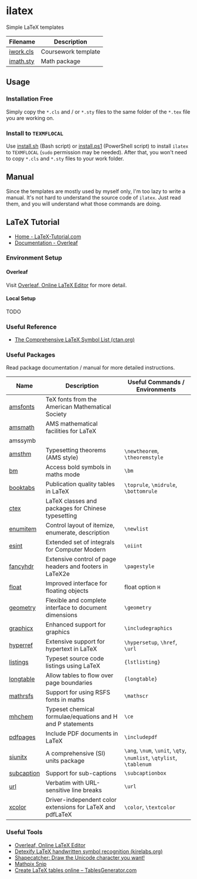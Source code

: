 # ilatex

Simple LaTeX templates

| Filename               | Description         |
| ---------------------- | ------------------- |
| [iwork.cls](iwork.cls) | Coursework template |
| [imath.sty](imath.sty) | Math package        |

## Usage

### Installation Free

Simply copy the `*.cls` and / or `*.sty` files to the same folder of the `*.tex` file you are working on.

### Install to `TEXMFLOCAL`

Use [install.sh](install.sh) (Bash script) or [install.ps1](install.ps1) (PowerShell script) to install `ilatex` to `TEXMFLOCAL` (`sudo` permission may be needed). After that, you won't need to copy `*.cls` and `*.sty` files to your work folder.

## Manual

Since the templates are mostly used by myself only, I'm too lazy to write a manual. It's not hard to understand the source code of `ilatex`. Just read them, and you will understand what those commands are doing.

## LaTeX Tutorial

- [Home - LaTeX-Tutorial.com](https://latex-tutorial.com/)
- [Documentation - Overleaf](https://www.overleaf.com/learn)

### Environment Setup

#### Overleaf

Visit [Overleaf, Online LaTeX Editor](https://www.overleaf.com) for more detail.

#### Local Setup

TODO

### Useful Reference

- [The Comprehensive LaTeX Symbol List (ctan.org)](http://tug.ctan.org/info/symbols/comprehensive/symbols-a4.pdf)

### Useful Packages

Read package documentation / manual for more detailed instructions.

| Name                                              | Description                                                | Useful Commands / Environments                               |
| ------------------------------------------------- | ---------------------------------------------------------- | ------------------------------------------------------------ |
| [amsfonts](https://ctan.org/pkg/amsfonts)         | TeX fonts from the American Mathematical Society           |                                                              |
| [amsmath](https://www.ctan.org/pkg/amsmath)       | AMS mathematical facilities for LaTeX                      |                                                              |
| amssymb                                           |                                                            |                                                              |
| [amsthm](https://www.ctan.org/pkg/amsthm)         | Typesetting theorems (AMS style)                           | `\newtheorem`, `\theoremstyle`                               |
| [bm](https://www.ctan.org/pkg/bm)                 | Access bold symbols in maths mode                          | `\bm`                                                        |
| [booktabs](https://www.ctan.org/pkg/booktabs/)    | Publication quality tables in LaTeX                        | `\toprule`, `\midrule`, `\bottomrule`                        |
| [ctex](https://www.ctan.org/pkg/ctex)             | LaTeX classes and packages for Chinese typesetting         |                                                              |
| [enumitem](https://www.ctan.org/pkg/enumitem)     | Control layout of itemize, enumerate, description          | `\newlist`                                                   |
| [esint](https://www.ctan.org/pkg/esint)           | Extended set of integrals for Computer Modern              | `\oiint`                                                     |
| [fancyhdr](https://www.ctan.org/pkg/fancyhdr)     | Extensive control of page headers and footers in LaTeX2e   | `\pagestyle`                                                 |
| [float](https://www.ctan.org/pkg/float)           | Improved interface for floating objects                    | float option `H`                                             |
| [geometry](https://www.ctan.org/pkg/geometry)     | Flexible and complete interface to document dimensions     | `\geometry`                                                  |
| [graphicx](https://ctan.org/pkg/graphicx)         | Enhanced support for graphics                              | `\includegraphics`                                           |
| [hyperref](https://ctan.org/pkg/hyperref)         | Extensive support for hypertext in LaTeX                   | `\hypersetup`, `\href`, `\url`                               |
| [listings](https://www.ctan.org/pkg/listings)     | Typeset source code listings using LaTeX                   | `{lstlisting}`                                               |
| [longtable](https://ctan.org/pkg/longtable)       | Allow tables to flow over page boundaries                  | `{longtable}`                                                |
| [mathrsfs](https://www.ctan.org/pkg/mathrsfs)     | Support for using RSFS fonts in maths                      | `\mathscr`                                                   |
| [mhchem](https://www.ctan.org/pkg/mhchem)         | Typeset chemical formulae/equations and H and P statements | `\ce`                                                        |
| [pdfpages](https://www.ctan.org/pkg/pdfpages)     | Include PDF documents in LaTeX                             | `\includepdf`                                                |
| [siunitx](https://ctan.org/pkg/siunitx)           | A comprehensive (SI) units package                         | `\ang`, `\num`, `\unit`, `\qty`, `\numlist`, `\qtylist`, `\tablenum` |
| [subcaption](https://www.ctan.org/pkg/subcaption) | Support for sub-captions                                   | `\subcaptionbox`                                             |
| [url](https://www.ctan.org/pkg/url)               | Verbatim with URL-sensitive line breaks                    | `\url`                                                       |
| [xcolor](https://www.ctan.org/pkg/xcolor)         | Driver-independent color extensions for LaTeX and pdfLaTeX | `\color`, `\textcolor`                                       |

### Useful Tools

- [Overleaf, Online LaTeX Editor](https://www.overleaf.com)
- [Detexify LaTeX handwritten symbol recognition (kirelabs.org)](http://detexify.kirelabs.org/classify.html)
- [Shapecatcher: Draw the Unicode character you want!](http://shapecatcher.com/)
- [Mathpix Snip](https://mathpix.com/)
- [Create LaTeX tables online – TablesGenerator.com](https://www.tablesgenerator.com/)

